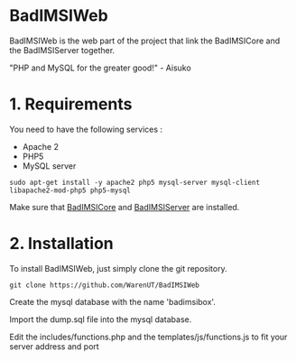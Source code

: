 # BadIMSIWeb

BadIMSIWeb is the web part of the project that link the BadIMSICore and the BadIMSIServer together. 

"PHP and MySQL for the greater good!" - Aisuko

# 1. Requirements 
You need to have the following services :
- Apache 2
- PHP5
- MySQL server

```
sudo apt-get install -y apache2 php5 mysql-server mysql-client libapache2-mod-php5 php5-mysql
```

Make sure that <a href="https://github.com/WarenUT/BadIMSICore" target="_blank">BadIMSICore</a> and <a href="https://github.com/WarenUT/BadIMSIServer" target="_blank">BadIMSIServer</a> are installed.

# 2. Installation 
To install BadIMSIWeb, just simply clone the git repository.
```
git clone https://github.com/WarenUT/BadIMSIWeb
```

Create the mysql database with the name 'badimsibox'.

Import the dump.sql file into the mysql database.

Edit the includes/functions.php and the templates/js/functions.js to fit your server address and port
